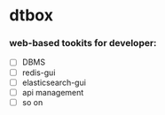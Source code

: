 # dtbox

### web-based tookits for developer:
- [ ] DBMS
- [ ] redis-gui
- [ ] elasticsearch-gui
- [ ] api management 
- [ ] so on
